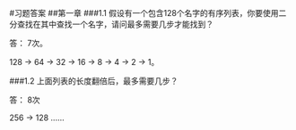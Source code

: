 #习题答案
##第一章
###1.1 假设有一个包含128个名字的有序列表，你要使用二分查找在其中查找一个名字，请问最多需要几步才能找到？

答： 7次。

128 &rarr; 64 &rarr; 32 &rarr; 16 &rarr; 8 &rarr; 4 &rarr; 2 &rarr; 1。

###1.2 上面列表的长度翻倍后，最多需要几步？

答： 8次

256 &rarr; 128 ......